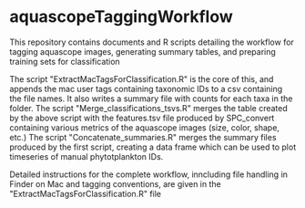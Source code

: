 # aquascopeTaggingWorkflow
This repository contains documents and R scripts detailing the workflow for tagging aquascope images, generating summary tables, and preparing training sets for classification

The script "ExtractMacTagsForClassification.R" is the core of this, and appends the mac user tags containing taxonomic IDs to a csv containing the file names. It also writes a summary file with counts for each taxa in the folder.
The script "Merge_classifications_tsvs.R" merges the table created by the above script with the features.tsv file produced by SPC_convert containing various metrics of the aquascope images (size, color, shape, etc.)
The script "Concatenate_summaries.R" merges the summary files produced by the first script, creating a data frame which can be used to plot timeseries of manual phytotplankton IDs.

Detailed instructions for the complete workflow, inncluding file handling in Finder on Mac and tagging conventions, are given in the "ExtractMacTagsForClassification.R" file
